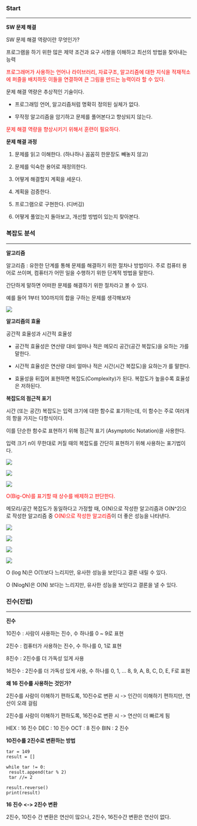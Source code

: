 ### **Start**
---

**SW 문제 해결**

SW 문제 해결 역량이란 무엇인가?

프로그램을 하기 위한 많은 제약 조건과 요구 사항을 이해하고 최선의 방법을 찾아내는 능력

<span style='color:red;'>프로그래머가 사용하는 언어나 라이브러리, 자료구조, 알고리즘에 대한 지식을 적재적소에 퍼즐을 배치하듯 이들을 연결하여 큰 그림을 만드는 능력이라 할 수 있다.</span>

문제 해결 역량은 추상적인 기술이다.

- 프로그래밍 언어, 알고리즘처럼 명확히 정의된 실체가 없다.

- 무작정 알고리즘을 암기하고 문제를 풀어본다고 향상되지 않는다.

<span style='color:red;'>문제 해결 역량을 향상시키기 위해서 훈련이 필요하다.</span>

**문제 해결 과정**

1. 문제를 읽고 이해한다. (하나하나 꼼꼼히 한문장도 빼놓지 않고)

2. 문제를 익숙한 용어로 재정의한다.

3. 어떻게 해결할지 계획을 세운다.

4. 계획을 검증한다.

5. 프로그램으로 구현한다. (디버깅)

6. 어떻게 풀었는지 돌아보고, 개선할 방법이 있는지 찾아본다.

### **복잡도 분석**
---

**알고리즘**

알고리즘 : 유한한 단계를 통해 문제를 해결하기 위한 절차나 방법이다. 주로 컴퓨터 용어로 쓰이며, 컴퓨터가 어떤 일을 수행하기 위한 단계적 방법을 말한다.

간단하게 말하면 어떠한 문제를 해결하기 위한 절차라고 볼 수 있다.

예를 들어 1부터 100까지의 합을 구하는 문제를 생각해보자

![](https://velog.velcdn.com/images/lurelight/post/6cad3eef-1824-4afe-96d0-fbc62eb9f711/image.png)

**알고리즘의 효율**

공간적 효율성과 시간적 효율성

- 공간적 효율성은 연산량 대비 얼마나 적은 메모리 공간(공간 복잡도)을 요하는 가를 말한다.

- 시간적 효율성은 연산량 대비 얼마나 적은 시간(시간 복잡도)을 요하는가 를 말한다.

- 효율성을 뒤집어 표현하면 복잡도(Complexity)가 된다. 복잡도가 높을수록 효율성은 저하된다.

**복잡도의 점근적 표기**

시간 (또는 공간) 복잡도는 입력 크기에 대한 함수로 표기하는데, 이 함수는 주로 여러개의 항을 가지는 다항식이다.

이를 단순한 함수로 표현하기 위해 점근적 표기 (Asymptotic Notation)을 사용한다.

입력 크기 n이 무한대로 커질 때의 복잡도를 간단히 표현하기 위해 사용하는 표기법이다.

![](https://velog.velcdn.com/images/lurelight/post/a62b216b-67df-4b0d-9222-9ce6be8cd370/image.png)

![](https://velog.velcdn.com/images/lurelight/post/1946bf20-47e3-4e98-b20c-cf281d989087/image.png)


![](https://velog.velcdn.com/images/lurelight/post/0e39aa28-6987-40ea-b777-fe39488df78d/image.png)

<span style='color:red;'>O(Big-Oh)를 표기할 때 상수를 배제하고 판단한다.</span>

메모리/공간 복잡도가 동일하다고 가정할 때, O(N)으로 작성한 알고리즘과 O(N^2)으로 작성한 알고리즘 중 <span style='color:red;'>O(N)으로 작성한 알고리즘</span>이 더 좋은 성능을 나타낸다.

![](https://velog.velcdn.com/images/lurelight/post/e05df1ca-43c9-4318-aa89-f82901f96e12/image.png)

![](https://velog.velcdn.com/images/lurelight/post/b859923d-ca12-4348-9fbe-99b9c9be8396/image.png)

![](https://velog.velcdn.com/images/lurelight/post/0eee6529-ae86-4dfc-abd8-b676aa322ba4/image.png)

![](https://velog.velcdn.com/images/lurelight/post/8daa4a4d-578e-440c-b3a6-76e7450970a7/image.png)

O (log N)은 O(1)보다 느리지만, 유사한 성능을 보인다고 결론 내릴 수 있다.

O (NlogN)은 O(N) 보다는 느리지만, 유사한 성능을 보인다고 결론을 낼 수 있다.

### **진수(진법)**
---

**진수**

10진수 : 사람이 사용하는 진수, 수 하나를 0 ~ 9로 표현

2진수 : 컴퓨터가 사용하는 진수, 수 하나를 0, 1로 표현

8진수 : 2진수를 더 가독성 있게 사용

16진수 : 2진수를 더 가독성 있게 사용, 수 하나를 0, 1, ... 8, 9, A, B, C, D, E, F로 표현

**왜 16 진수를 사용하는 것인가?**

2진수를 사람이 이해하기 편하도록, 10진수로 변환 시 -> 인간이 이해하기 편하지만, 연산이 오래 걸림

2진수를 사람이 이해하기 편하도록, 16진수로 변환 시 -> 연산이 더 빠르게 됨

HEX : 16 진수
DEC : 10 진수
OCT : 8 진수
BIN : 2 진수

**10진수를 2진수로 변환하는 방법**

   ```
tar = 149
result = []

while tar != 0:
    result.append(tar % 2)
    tar //= 2

result.reverse()
print(result)

```                               

**16 진수 <-> 2진수 변환**

2진수, 10진수 간 변환은 연산이 많으나, 2진수, 16진수간 변환은 연산이 없다.


